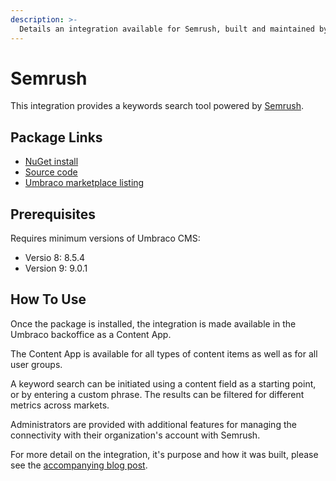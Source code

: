 ```yaml
---
description: >-
  Details an integration available for Semrush, built and maintained by Umbraco HQ.
---
```


# Semrush

This integration provides a keywords search tool powered by [Semrush](https://www.semrush.com/).

## Package Links

- [NuGet install](https://www.nuget.org/packages/Umbraco.Cms.Integrations.SEO.Semrush)
- [Source code](https://github.com/umbraco/Umbraco.Cms.Integrations/tree/main/src/Umbraco.Cms.Integrations.SEO.Semrush)
- [Umbraco marketplace listing](https://marketplace.umbraco.com/package/umbraco.cms.integrations.seo.semrush)

## Prerequisites

Requires minimum versions of Umbraco CMS:

- Versio 8: 8.5.4
- Version 9: 9.0.1

## How To Use

Once the package is installed, the integration is made available in the Umbraco backoffice as a Content App.

The Content App is available for all types of content items as well as for all user groups.

A keyword search can be initiated using a content field as a starting point, or by entering a custom phrase. The results can be filtered for different metrics across markets.

Administrators are provided with additional features for managing the connectivity with their organization's account with Semrush.

For more detail on the integration, it's purpose and how it was built, please see the [accompanying blog post](https://umbraco.com/blog/integrating-umbraco-cms-with-semrush/).
